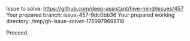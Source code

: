 Issue to solve: https://github.com/deep-assistant/hive-mind/issues/457
Your prepared branch: issue-457-9dc0bb36
Your prepared working directory: /tmp/gh-issue-solver-1759979698118

Proceed.
